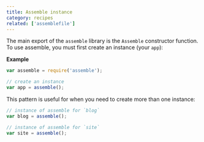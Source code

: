 ```yaml
---
title: Assemble instance
category: recipes
related: ['assemblefile']
---
```


The main export of the `assemble` library is the `Assemble` constructor function. To use assemble, you must first create an instance (your `app`):

**Example**

```js
var assemble = require('assemble');

// create an instance
var app = assemble();
```

This pattern is useful for when you need to create more than one instance:

```js
// instance of assemble for `blog`
var blog = assemble();

// instance of assemble for `site`
var site = assemble();
```

